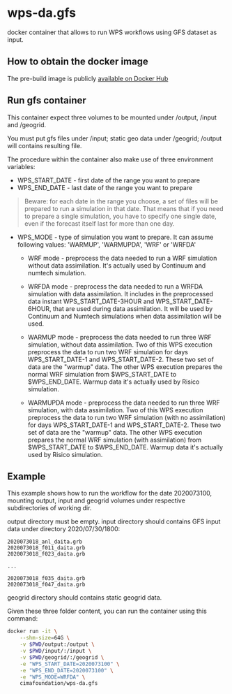 # wps-da.gfs

docker container that allows to run WPS workflows using GFS dataset as input.


## How to obtain the docker image

The pre-build image is publicly [available on Docker Hub](https://hub.docker.com/repository/docker/cimafoundation/wps-da.gfs) 

## Run gfs container

This container expect three volumes to be mounted
under /output, /input and /geogrid. 

You must put gfs files under /input; static geo
data under /geogrid; /output will contains resulting file.

The procedure within the container also make use of three
environment variables:

- WPS_START_DATE - first date of the range you want to prepare
- WPS_END_DATE - last date of the range you want to prepare

> Beware: for each date in the range you choose, a set of files will be prepared to run a simulation in that date. 
> That means that if you need to prepare a single simulation, you have to specify one single date, even if the forecast itself last for more than one day.


- WPS_MODE - type of simulation you want to prepare. It can assume following values:
'WARMUP', 'WARMUPDA', 'WRF' or 'WRFDA'

    * WRF mode - preprocess the data needed to run a WRF simulation without data    assimilation. It's actually used by Continuum and numtech simulation.

    * WRFDA mode - preprocess the data needed to run a WRFDA simulation with data assimilation. It includes in the preprocessed data instant WPS_START_DATE-3HOUR and WPS_START_DATE-6HOUR, that are used during data assimilation. It will be used by Continuum and Numtech simulations when data assimilation will be used.

    * WARMUP mode - preprocess the data needed to run three WRF simulation, without data assimilation. Two of this WPS execution preprocess the data to run two WRF simulation for days WPS_START_DATE-1 and WPS_START_DATE-2.
    These two set of data are the "warmup" data.
    The other WPS execution prepares the normal WRF simulation from $WPS_START_DATE to $WPS_END_DATE. Warmup data it's actually used by Risico simulation.

    * WARMUPDA mode - preprocess the data needed to run three WRF simulation, with data assimilation. Two of this WPS execution preprocess the data to run two WRF simulation (with no assimilation) for days WPS_START_DATE-1 and WPS_START_DATE-2.
    These two set of data are the "warmup" data.
    The other WPS execution prepares the normal WRF simulation (with assimilation) from $WPS_START_DATE to $WPS_END_DATE. Warmup data it's actually used by Risico simulation.
   

## Example

This example shows how to run the workflow for the date 
2020073100, mounting output, input and geogrid 
volumes under respective subdirectories of working dir.

output directory must be empty.
input directory should 
contains GFS input data under directory 2020/07/30/1800:

```
2020073018_anl_daita.grb  
2020073018_f011_daita.grb  
2020073018_f023_daita.grb

...

2020073018_f035_daita.grb  
2020073018_f047_daita.grb
```

geogrid directory should contains static geogrid data.

Given these three folder content, you can run the container using this command:

```bash
docker run -it \
    --shm-size=64G \
    -v $PWD/output:/output \
    -v $PWD/input/:/input \
    -v $PWD/geogrid/:/geogrid \
    -e "WPS_START_DATE=2020073100" \
    -e "WPS_END_DATE=2020073100" \
    -e "WPS_MODE=WRFDA" \
    cimafoundation/wps-da.gfs
```